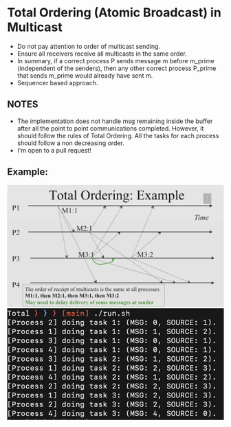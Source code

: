 # Total Ordering (Atomic Broadcast) in Multicast
- Do not pay attention to order of multicast sending.
- Ensure all receivers receive all multicasts in the same order.
- In summary, if a correct process P sends message m before m_prime (independent of the senders), then any other correct process P_prime that sends m_prime would already have sent m.
- Sequencer based approach.


## NOTES
- The implementation does not handle msg remaining inside the buffer after all the point to point communications completed. However, it should follow the rules of Total Ordering. All the tasks for each process should follow a non decreasing order.
- I'm open to a pull request!

## Example:
![linr](./imgs/ex.png)
![linr](./imgs/rs.png)
